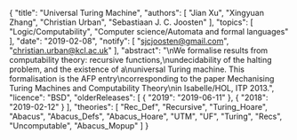 {
    "title": "Universal Turing Machine",
    "authors": [
        "Jian Xu",
        "Xingyuan Zhang",
        "Christian Urban",
        "Sebastiaan J. C. Joosten"
    ],
    "topics": [
        "Logic/Computability",
        "Computer science/Automata and formal languages"
    ],
    "date": "2019-02-08",
    "notify": [
        "sjcjoosten@gmail.com",
        "christian.urban@kcl.ac.uk"
    ],
    "abstract": "\nWe formalise results from computability theory: recursive functions,\nundecidability of the halting problem, and the existence of a\nuniversal Turing machine. This formalisation is the AFP entry\ncorresponding to the paper Mechanising Turing Machines and Computability Theory\nin Isabelle/HOL, ITP 2013.",
    "licence": "BSD",
    "olderReleases": [
        {
            "2019": "2019-06-11"
        },
        {
            "2018": "2019-02-12"
        }
    ],
    "theories": [
        "Rec_Def",
        "Recursive",
        "Turing_Hoare",
        "Abacus",
        "Abacus_Defs",
        "Abacus_Hoare",
        "UTM",
        "UF",
        "Turing",
        "Recs",
        "Uncomputable",
        "Abacus_Mopup"
    ]
}